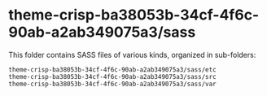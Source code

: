 # theme-crisp-ba38053b-34cf-4f6c-90ab-a2ab349075a3/sass

This folder contains SASS files of various kinds, organized in sub-folders:

    theme-crisp-ba38053b-34cf-4f6c-90ab-a2ab349075a3/sass/etc
    theme-crisp-ba38053b-34cf-4f6c-90ab-a2ab349075a3/sass/src
    theme-crisp-ba38053b-34cf-4f6c-90ab-a2ab349075a3/sass/var
